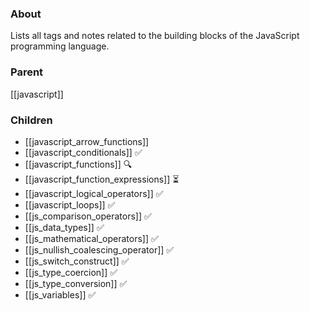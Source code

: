 ### About
Lists all tags and notes related to the building blocks of the JavaScript programming language.

### Parent
[[javascript]]

### Children
- [[javascript_arrow_functions]]
- [[javascript_conditionals]] ✅
- [[javascript_functions]] 🔍
- [[javascript_function_expressions]] ⏳
- [[javascript_logical_operators]] ✅
- [[javascript_loops]] ✅
-  [[js_comparison_operators]] ✅
- [[js_data_types]] ✅
- [[js_mathematical_operators]] ✅
- [[js_nullish_coalescing_operator]] ✅
- [[js_switch_construct]] ✅
- [[js_type_coercion]] ✅
- [[js_type_conversion]]  ✅
- [[js_variables]] ✅
